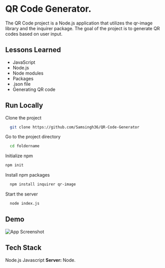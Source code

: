 # QR Code Generator.

The QR Code project is a Node.js application that utilizes the qr-image library and the inquirer package. The goal of the project is to generate QR codes based on user input.

## Lessons Learned
- JavaScript
- Node.js
- Node modules
- Packages
- .json file
- Generating QR code

## Run Locally

Clone the project

```bash
  git clone https://github.com/Samsingh36/QR-Code-Generator
```

Go to the project directory

```bash
  cd foldername
```
Initialize npm 
```bash
npm init
```

Install npm packages

```bash
  npm install inquirer qr-image
```

Start the server

```bash
  node index.js
```


## Demo

![App Screenshot](https://scontent.fpat3-1.fna.fbcdn.net/v/t39.30808-6/353057709_3497606423894303_7165546287914954123_n.jpg?_nc_cat=105&ccb=1-7&_nc_sid=0debeb&_nc_ohc=k4DwDZFVWNQAX-btAjm&_nc_ht=scontent.fpat3-1.fna&oh=00_AfDdwcpzKAv2U1u0UsuitgXXs3yKuvRAkJT8QlrX8ETpug&oe=64B1F5E9)


## Tech Stack

Node.js
Javascript 
**Server:** Node.

